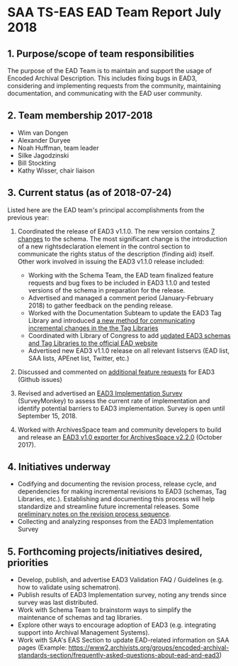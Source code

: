 # SAA TS-EAS EAD Team Report July 2018

## 1. Purpose/scope of team responsibilities

The purpose of the EAD Team is to maintain and support the usage of Encoded Archival Description. This includes fixing bugs in EAD3, considering and implementing requests from the community, maintaining documentation, and communicating with the EAD user community.

## 2. Team membership 2017-2018
- Wim van Dongen
- Alexander Duryee
- Noah Huffman, team leader
- Silke Jagodzinski
- Bill Stockting
- Kathy Wisser, chair liaison

## 3. Current status (as of 2018-07-24)

Listed here are the EAD team's principal accomplishments from the previous year:

1. Coordinated the release of EAD3 v1.1.0. The new version contains [7 changes](https://github.com/SAA-SDT/EAD3/blob/master/RELEASE.md#new-in-ead3-110) to the schema. The most significant change is the introduction of a new rightsdeclaration element in the control section to communicate the rights status of the description (finding aid) itself.  Other work involved in issuing the EAD3 v1.1.0 release included:
   - Working with the Schema Team, the EAD team finalized feature requests and bug fixes to be included in EAD3 1.1.0 and tested versions of the schema in preparation for the release.
   - Advertised and managed a comment period (January-February 2018) to gather feedback on the pending release.
   - Worked with the Documentation Subteam to update the EAD3 Tag Library and introduced [a new method for communicating incremental changes in the the Tag Libraries](https://github.com/SAA-SDT/EAS-TagLibraries/blob/master/UPDATING.md)
   - Coordinated with Library of Congress to add [updated EAD3 schemas and Tag Libraries to the official EAD website](https://www.loc.gov/ead/)
   - Advertised new EAD3 v1.1.0 release on all relevant listservs (EAD list, SAA lists, APEnet list, Twitter, etc.)

2. Discussed and commented on [additional feature requests](https://github.com/SAA-SDT/EAD3/issues) for EAD3 (Github issues)
   
3. Revised and advertised an [EAD3 Implementation Survey](https://www.surveymonkey.com/r/EAD3) (SurveyMonkey) to assess the current rate of implementation and identify potential barriers to EAD3 implementation. Survey is open until September 15, 2018.

4. Worked with ArchivesSpace team and community developers to build and release an [EAD3 v1.0 exporter for ArchivesSpace v2.2.0](http://archivesspace.org/archives/2476) (October 2017).

## 4. Initiatives underway

- Codifying and documenting the revision process, release cycle, and dependencies for making incremental revisions to EAD3 (schemas, Tag Libraries, etc.). Establishing and documenting this process will help standardize and streamline future incremental releases. Some [preliminary notes on the revision process sequence](https://github.com/SAA-SDT/TS-EAS-subteam-notes/blob/master/ead-subteam/meeting-minutes/minutes-2018-03-26.md).
- Collecting and analyzing responses from the EAD3 Implementation Survey

## 5. Forthcoming projects/initiatives desired, priorities

- Develop, publish, and advertise EAD3 Validation FAQ / Guidelines (e.g. how to validate using schematron).
- Publish results of EAD3 Implementation survey, noting any trends since survey was last distributed.
- Work with Schema Team to brainstorm ways to simplify the maintenance of schemas and tag libraries.
- Explore other ways to encourage adoption of EAD3 (e.g. integrating support into Archival Management Systems).
- Work with SAA's EAS Section to update EAD-related information on SAA pages (Example: https://www2.archivists.org/groups/encoded-archival-standards-section/frequently-asked-questions-about-ead-and-ead3)
